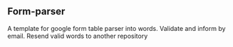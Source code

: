 ## Form-parser
A template for google form table parser into words. 
Validate and inform by email. 
Resend valid words to another repository